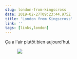 ```yaml
---
slug: london-from-kingscross
date: 2019-02-27T09:23:44.975Z
title: 'London from Kingscross'
link: ''
tags: [links,london]
---
```

Ça a l&#39;air plutôt bien aujourd&#39;hui.

<figure>
  <img src="/images/2019-02-27-london-from-kingscross.jpeg">
</figure>


